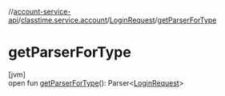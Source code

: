 //[account-service-api](../../../index.md)/[classtime.service.account](../index.md)/[LoginRequest](index.md)/[getParserForType](get-parser-for-type.md)

# getParserForType

[jvm]\
open fun [getParserForType](get-parser-for-type.md)(): Parser&lt;[LoginRequest](index.md)&gt;

